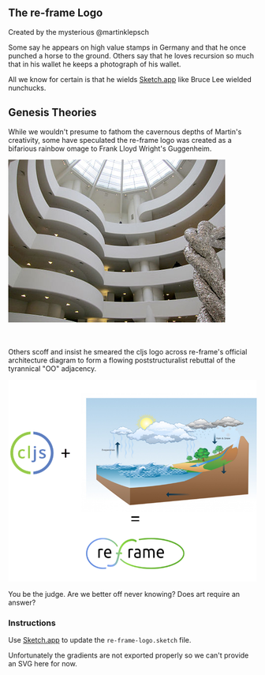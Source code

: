 ## The re-frame Logo

Created by the mysterious @martinklepsch

Some say he appears on high value stamps in Germany and that he once 
punched a horse to the ground. Others say that he loves recursion so much 
that in his wallet he keeps a photograph of his wallet.

All we know for certain is that he wields [Sketch.app](https://www.sketchapp.com/) like
Bruce Lee wielded nunchucks.

## Genesis Theories

While we wouldn't presume to fathom the cavernous depths of Martin's creativity, some have 
speculated the re-frame logo was created as a bifarious rainbow omage to Frank Lloyd Wright's Guggenheim.

![](Guggenheim.jpg)

<br><br>
Others scoff and insist he smeared the cljs logo across re-frame's official 
architecture diagram to form a flowing poststructuralist rebuttal of the tyrannical 
"OO" adjacency. 


![](Genesis.png)

You be the judge. 
Are we better off never knowing?  Does art require an answer?

### Instructions 

Use [Sketch.app](https://www.sketchapp.com/) to update the `re-frame-logo.sketch` file.

Unfortunately the gradients are not exported properly so we can't provide an SVG here for now.
